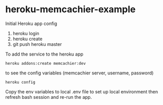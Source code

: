 # heroku-memcachier-example

Initial Heroku app config

1. heroku login
2. heroku create
3. git push heroku master

To add the service to the heroku app

```heroku addons:create memcachier:dev```

to see the config variables (memcachier server, username, password)

```heroku config```

Copy the env variables to local .env file to set up local environment then refresh bash session and re-run the app.
